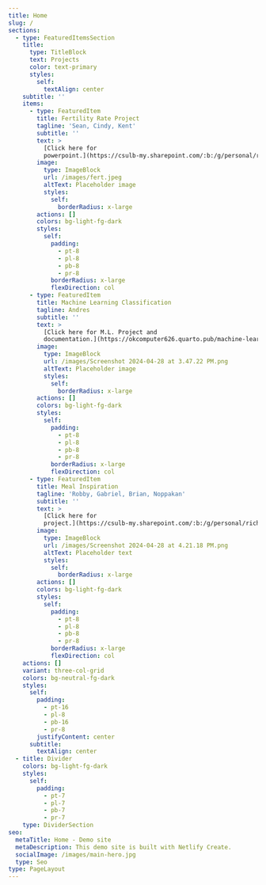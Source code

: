 ```yaml
---
title: Home
slug: /
sections:
  - type: FeaturedItemsSection
    title:
      type: TitleBlock
      text: Projects
      color: text-primary
      styles:
        self:
          textAlign: center
    subtitle: ''
    items:
      - type: FeaturedItem
        title: Fertility Rate Project
        tagline: 'Sean, Cindy, Kent'
        subtitle: ''
        text: >
          [Click here for
          powerpoint.](https://csulb-my.sharepoint.com/:b:/g/personal/richard_diazdeleon01_student_csulb_edu/EX_YIaD2gfVGgvXpmdeoegsBzbPzB66TuF3KlVPx1fMlog?e=HRi0IA)
        image:
          type: ImageBlock
          url: /images/fert.jpeg
          altText: Placeholder image
          styles:
            self:
              borderRadius: x-large
        actions: []
        colors: bg-light-fg-dark
        styles:
          self:
            padding:
              - pt-8
              - pl-8
              - pb-8
              - pr-8
            borderRadius: x-large
            flexDirection: col
      - type: FeaturedItem
        title: Machine Learning Classification
        tagline: Andres
        subtitle: ''
        text: >
          [Click here for M.L. Project and
          documentation.](https://okcomputer626.quarto.pub/machine-learning-classification-of-center-back-player-types-in-liga-mx/)
        image:
          type: ImageBlock
          url: /images/Screenshot 2024-04-28 at 3.47.22 PM.png
          altText: Placeholder image
          styles:
            self:
              borderRadius: x-large
        actions: []
        colors: bg-light-fg-dark
        styles:
          self:
            padding:
              - pt-8
              - pl-8
              - pb-8
              - pr-8
            borderRadius: x-large
            flexDirection: col
      - type: FeaturedItem
        title: Meal Inspiration
        tagline: 'Robby, Gabriel, Brian, Noppakan'
        subtitle: ''
        text: >
          [Click here for
          project.](https://csulb-my.sharepoint.com/:b:/g/personal/richard_diazdeleon01_student_csulb_edu/EesPDarOSgVLtVVIzdl5zKQBXpWUEnRvttEmyO99cG4CxQ?e=hv15Kz)
        image:
          type: ImageBlock
          url: /images/Screenshot 2024-04-28 at 4.21.18 PM.png
          altText: Placeholder text
          styles:
            self:
              borderRadius: x-large
        actions: []
        colors: bg-light-fg-dark
        styles:
          self:
            padding:
              - pt-8
              - pl-8
              - pb-8
              - pr-8
            borderRadius: x-large
            flexDirection: col
    actions: []
    variant: three-col-grid
    colors: bg-neutral-fg-dark
    styles:
      self:
        padding:
          - pt-16
          - pl-8
          - pb-16
          - pr-8
        justifyContent: center
      subtitle:
        textAlign: center
  - title: Divider
    colors: bg-light-fg-dark
    styles:
      self:
        padding:
          - pt-7
          - pl-7
          - pb-7
          - pr-7
    type: DividerSection
seo:
  metaTitle: Home - Demo site
  metaDescription: This demo site is built with Netlify Create.
  socialImage: /images/main-hero.jpg
  type: Seo
type: PageLayout
---
```

